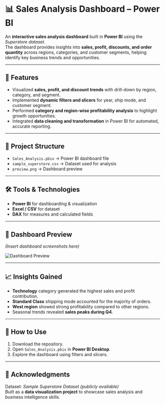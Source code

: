 # 📊 Sales Analysis Dashboard – Power BI

An **interactive sales analysis dashboard** built in **Power BI** using the *Superstore dataset*.  
The dashboard provides insights into **sales, profit, discounts, and order quantity** across regions, categories, and customer segments, helping identify key business trends and opportunities.  

---

## 🚀 Features
- Visualized **sales, profit, and discount trends** with drill-down by region, category, and segment.  
- Implemented **dynamic filters and slicers** for year, ship mode, and customer segment.  
- Performed **category and region-wise profitability analysis** to highlight growth opportunities.  
- Integrated **data cleaning and transformation** in Power BI for automated, accurate reporting.  

---

## 📂 Project Structure
- `Sales_Analysis.pbix` → Power BI dashboard file  
- `sample_superstore.csv` → Dataset used for analysis  
- `preview.png` → Dashboard preview  

---

## 🛠️ Tools & Technologies
- **Power BI** for dashboarding & visualization  
- **Excel / CSV** for dataset  
- **DAX** for measures and calculated fields  

---

## 📸 Dashboard Preview
*(Insert dashboard screenshots here)*  

![Dashboard Preview](preview.png)

---

## 📈 Insights Gained
- **Technology** category generated the highest sales and profit contribution.  
- **Standard Class** shipping mode accounted for the majority of orders.  
- **West region** showed strong profitability compared to other regions.  
- Seasonal trends revealed **sales peaks during Q4**.  

---

## 📌 How to Use
1. Download the repository.  
2. Open `Sales_Analysis.pbix` in **Power BI Desktop**.  
3. Explore the dashboard using filters and slicers.  

---

## 🤝 Acknowledgments
Dataset: *Sample Superstore Dataset (publicly available)*  
Built as a **data visualization project** to showcase sales analysis and business intelligence skills.  
